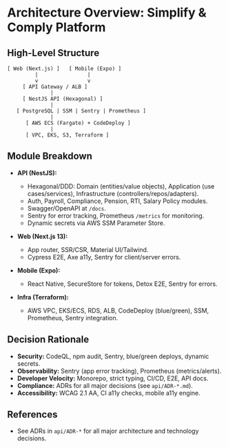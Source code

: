 # Architecture Overview: Simplify & Comply Platform

## High-Level Structure

```
[ Web (Next.js) ]   [ Mobile (Expo) ]
         |                |
         v                v
     [ API Gateway / ALB ]
              |
     [ NestJS API (Hexagonal) ]
              |
   [ PostgreSQL | SSM | Sentry | Prometheus ]
              |
      [ AWS ECS (Fargate) + CodeDeploy ]
              |
      [ VPC, EKS, S3, Terraform ]
```

## Module Breakdown

- **API (NestJS):**
  - Hexagonal/DDD: Domain (entities/value objects), Application (use cases/services), Infrastructure (controllers/repos/adapters).
  - Auth, Payroll, Compliance, Pension, RTI, Salary Policy modules.
  - Swagger/OpenAPI at `/docs`.
  - Sentry for error tracking, Prometheus `/metrics` for monitoring.
  - Dynamic secrets via AWS SSM Parameter Store.

- **Web (Next.js 13):**
  - App router, SSR/CSR, Material UI/Tailwind.
  - Cypress E2E, Axe a11y, Sentry for client/server errors.

- **Mobile (Expo):**
  - React Native, SecureStore for tokens, Detox E2E, Sentry for errors.

- **Infra (Terraform):**
  - AWS VPC, EKS/ECS, RDS, ALB, CodeDeploy (blue/green), SSM, Prometheus, Sentry integration.

## Decision Rationale

- **Security:** CodeQL, npm audit, Sentry, blue/green deploys, dynamic secrets.
- **Observability:** Sentry (app error tracking), Prometheus (metrics/alerts).
- **Developer Velocity:** Monorepo, strict typing, CI/CD, E2E, API docs.
- **Compliance:** ADRs for all major decisions (see `api/ADR-*.md`).
- **Accessibility:** WCAG 2.1 AA, CI a11y checks, mobile a11y engine.

## References

- See ADRs in `api/ADR-*` for all major architecture and technology decisions.